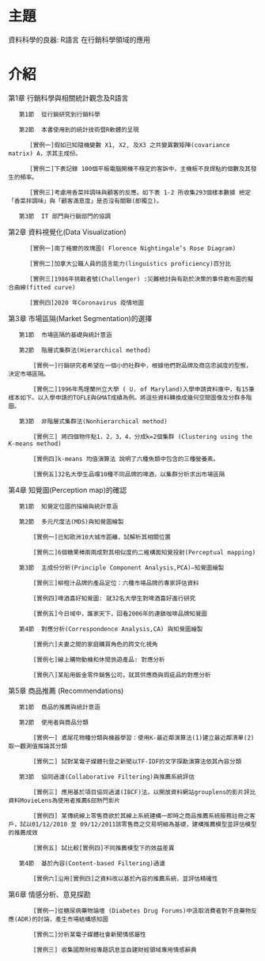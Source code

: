 # 主題
資料科學的良器: R語言 在行銷科學領域的應用
# 介紹
第1章  行銷科學與相關統計觀念及R語言

       第1節  從行銷研究到行銷科學
  
       第2節  本書使用到的統計技術暨R軟體的呈現
  
          [實例一]假如已知隨機變數 X1, X2, 及X3 之共變異數矩陣(covariance matrix) A，求其主成份。
    
          [實例二]下表記錄 100個平板電腦開機不穩定的客訴中，主機板不良焊點的個數及其發生的頻率。
    
          [實例三]考慮用香菜拌調味與顧客的反應。如下表 1-2 所收集293個樣本數據 檢定「香菜拌調味」與「顧客滿意度」是否沒有關聯(即獨立)。
    
       第3節  IT 部門與行銷部門的協調
  
第2章  資料視覺化(Data Visualization)

          [實例一]南丁格爾的玫瑰圖( Florence Nightingale’s Rose Diagram)
    
          [實例二]加拿大公職人員的語言能力(linguistics proficiency)百分比
          
          [實例三]1986年挑戰者號(Challenger) :災難檢討與有助於決策的事件散布圖的擬合曲線(fitted curve)
          
          [實例四]2020 年Coronavirus 疫情地圖
          
第3章  市場區隔(Market Segmentation)的選擇

       第1節  市場區隔的基礎與統計意涵
                  
       第2節  階層式集群法(Hierarchical method)
       
           [實例一]行銷研究者希望在一個小的社群中，根據他們對品牌及商店忠誠度的型態，決定市場區隔。
           
           [實例二]1996年馬理蘭州立大學 ( U. of Maryland)入學申請資料庫中，有15筆樣本如下。以入學申請的TOFLE與GMAT成績為例。將這些資料轉換成幾何空間圖像及分群多階圖。
           
       第3節  非階層式集群法(Nonhierarchical method)
       
           [實例三] 將四個物件點1，2，3，4，分成k=2個集群 (Clustering using the K-means method)
           
           [實例四]k-means 均值演算法 說明了六種魚類中包含的三種營養素。
           
           [實例五]32名大學生品嚐10種不同品牌的啤酒，以集群分析求出市場區隔
           
第4章  知覺圖(Perception map)的確認

       第1節  知覺定位圖的描繪與統計意涵
       
       第2節  多元尺度法(MDS)與知覺圖繪製
       
           [實例一]已知歐洲10大城市距離，試解析其相關位置
           
           [實例二]6個糖果棒兩兩成對其相似度的二維構面知覺投射(Perceptual mapping)
       
       第3節  主成份分析(Principle Component Analysis,PCA)—知覺圖繪製
       
           [實例三]柳橙汁品牌的產品定位：六種市場品牌的專家評估資料
           
           [實例四]啤酒喜好知覺圖: 就32名大學生對啤酒喜好進行研究
           
           [實例五]今日域中，誰家天下，回看2006年的連鎖咖啡品牌知覺圖
       
       第4節  對應分析(Correspondence Analysis,CA) 與知覺圖繪製
       
           [實例六]夫妻之間的家庭購買角色的跨文化視角
           
           [實例七]線上購物動機和休閒旅遊產品: 對應分析
           
           [實例八]某船用鈑金零件銷售公司，就其供應商與瑕疵品的對應分析
           
第5章  商品推薦 (Recommendations)

       第1節  商品的推薦與統計意涵
       
       第2節  使用者與商品分類
       
           [實例一] 鳶尾花物種分類與機器學習：使用K-最近鄰演算法(1)建立最近鄰清單(2)取一觀測值推論其分類

           [實例二] 試對某電子媒體刊登之新聞以TF-IDF的文字探勘演算法依其內容分類
              
       第3節  協同過濾(Collaborative Filtering)與推薦系統評估
       
           [實例三] 應用基於項目協同過濾(IBCF)法，以開放資料網站grouplens的影片評比資料MovieLens為使用者推薦6部熱門影片
           
           [實例四] 某傳統線上零售商欲於其線上系統建構一即時之商品推薦系統服務註冊之客戶，試以01/12/2010 至 09/12/2011該零售商之交易明細為基礎，建構推薦模型並評估模型的推薦成效
           
           [實例五] 試比較[實例四]不同推薦模型下的效益差異
       
       第4節  基於內容(Content-based Filtering)過濾
        
           [實例六]沿用[實例四]之資料改以基於內容的推薦系統，並評估精確性
        
第6章  情感分析、意見探勘 
       
           [實例一]從糖尿病藥物論壇 (Diabetes Drug Forums)中汲取消費者對不良藥物反應(ADR)的討論，產生市場結構感知圖
           
           [實例二]分析某電子媒體社會新聞情感屬性
           
           [實例三] 收集國際財經專題訊息並自建財經領域專用情感辭典
